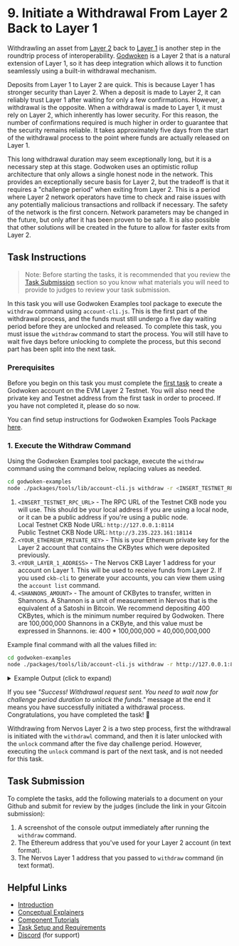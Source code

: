# 9. Initiate a Withdrawal From Layer 2 Back to Layer 1

Withdrawling an asset from [Layer 2](https://github.com/Kuzirashi/gw-gitcoin-instruction/blob/master/src/conceptual-explainers/structure.md#layer-1--layer-2) back to [Layer 1](https://github.com/Kuzirashi/gw-gitcoin-instruction/blob/master/src/conceptual-explainers/structure.md#layer-1--layer-2) is another step in the roundtrip process of interoperability. [Godwoken](https://github.com/Kuzirashi/gw-gitcoin-instruction/blob/master/src/conceptual-explainers/frameworks.md#godwoken) is a Layer 2 that is a natural extension of Layer 1, so it has deep integration which allows it to function seamlessly using a built-in withdrawal mechanism.

Deposits from Layer 1 to Layer 2 are quick. This is because Layer 1 has stronger security than Layer 2. When a deposit is made to Layer 2, it can reliably trust Layer 1 after waiting for only a few confirmations. However, a withdrawal is the opposite. When a withdrawal is made to Layer 1, it must rely on Layer 2, which inherently has lower security. For this reason, the number of confirmations required is much higher in order to guarantee that the security remains reliable. It takes approximately five days from the start of the withdrawal process to the point where funds are actually released on Layer 1.

This long withdrawal duration may seem exceptionally long, but it is a necessary step at this stage. Godwoken uses an optimistic rollup architecture that only allows a single honest node in the network. This provides an exceptionally secure basis for Layer 2, but the tradeoff is that it requires a "challenge period" when exiting from Layer 2. This is a period where Layer 2 network operators have time to check and raise issues with any potentially malicious transactions and rollback if necessary. The safety of the network is the first concern. Network parameters may be changed in the future, but only after it has been proven to be safe. It is also possible that other solutions will be created in the future to allow for faster exits from Layer 2.

## Task Instructions

> Note: Before starting the tasks, it is recommended that you review the [Task Submission](#task-submission) section so you know what materials you will need to provide to judges to review your task submission.

In this task you will use Godwoken Examples tool package to execute the `withdraw` command using `account-cli.js`. This is the first part of the withdrawal process, and the funds must still undergo a five day waiting period before they are unlocked and released. To complete this task, you must issue the `withdraw` command to start the process. You will still have to wait five days before unlocking to complete the process, but this second part has been split into the next task.

### Prerequisites

Before you begin on this task you must complete the [first task](https://github.com/Kuzirashi/gw-gitcoin-instruction/tree/master/src/tasks/1.create.godwoken.account.md) to create a Godwoken account on the EVM Layer 2 Testnet. You will also need the private key and Testnet address from the first task in order to proceed. If you have not completed it, please do so now.

You can find setup instructions for Godwoken Examples Tools Package [here](https://github.com/Kuzirashi/gw-gitcoin-instruction/blob/master/src/component-tutorials/3.setup.and.use.account.cli.md#setup-the-godwoken-examples-tools-package).

### 1. Execute the Withdraw Command

Using the Godwoken Examples tool package, execute the `withdraw` command using the command below, replacing values as needed.

```sh
cd godwoken-examples
node ./packages/tools/lib/account-cli.js withdraw -r <INSERT_TESTNET_RPC_URL> -p <YOUR_ETHEREUM_PRIVATE_KEY> -o <YOUR_LAYER_1_ADDRESS> -c <SHANNONS_AMOUNT>
```

1. `<INSERT_TESTNET_RPC_URL>` - The RPC URL of the Testnet CKB node you will use. This should be your local address if you are using a local node, or it can be a public address if you're using a public node.\
Local Testnet CKB Node URL: `http://127.0.0.1:8114`\
Public Testnet CKB Node URL: `http://3.235.223.161:18114`
2. `<YOUR_ETHEREUM_PRIVATE_KEY>` - This is your Ethereum private key for the Layer 2 account that contains the CKBytes which were deposited previously.
3. `<YOUR_LAYER_1_ADDRESS>` - The Nervos CKB Layer 1 address for your account on Layer 1. This will be used to receive funds from Layer 2. If you used `ckb-cli` to generate your accounts, you can view them using the `account list` command.
4. `<SHANNONS_AMOUNT>` - The amount of CKBytes to transfer, written in Shannons. A Shannon is a unit of measurement in Nervos that is the equivalent of a Satoshi in Bitcoin. We recommend depositing 400 CKBytes, which is the minimum number required by Godwoken. There are 100,000,000 Shannons in a CKByte, and this value must be expressed in Shannons. ie: 400 * 100,000,000 = 40,000,000,000

Example final command with all the values filled in:

```sh
cd godwoken-examples
node ./packages/tools/lib/account-cli.js withdraw -r http://127.0.0.1:8114 -p 0xd9066ff9f753a1898709b568119055660a77d9aae4d7a4ad677b8fb3d2a571e5 -o ckt1qyq9u5vzgtklnqrr6cevra7w2utrsxmjgefs72sfju -c 40000000000
```

<details>
<summary>Example Output (click to expand)</summary>
  
```txt
LUMOS_CONFIG_NAME: AGGRON4
owner lock hash: 0x5c7253696786b9eddd34e4f6b6e478ec5742bd36569ec60c1d0487480ba4f9e3
eth address: 0xd173313a51f8fc37bcf67569b463abd89d81844f
l2 lock hash: 0x8016dcd1af7c8cceda53e4d2d2cd4e2924e245b629e0f81f3f64969787b2b049
--- godwoken withdraw ---
nonce: 92
rollupTypeHash: 0x4cc2e6526204ae6a2e8fcf12f7ad472f41a1606d5b9624beebd215d780809f6a
withdrawalRequest: {
  raw: {
    nonce: '0x5c',
    capacity: '0x9502f9000',
    amount: '0x0',
    sudt_script_hash: '0x0000000000000000000000000000000000000000000000000000000000000000',
    account_script_hash: '0x8016dcd1af7c8cceda53e4d2d2cd4e2924e245b629e0f81f3f64969787b2b049',
    sell_amount: '0x0',
    sell_capacity: '0x2540be400',
    owner_lock_hash: '0x5c7253696786b9eddd34e4f6b6e478ec5742bd36569ec60c1d0487480ba4f9e3',
    payment_lock_hash: '0x0000000000000000000000000000000000000000000000000000000000000000',
    fee: { sudt_id: 1, amount: 0n }
  },
  signature: '0xd9f5bf8fa5ff21fd8d43b5cd09122938ef9c84825f633d645432bd61763253f323ab9579328a5f4a4b09d8247fae1b4d1788d8c956d79cc0769e507d8643820101'
}
result: null
--- godwoken withdraw finished ---
Your account id: 13
ckb balance in godwoken is: 399999661932
Success! Withdrawal request sent. You need to wait now for challenge period duration to unlock the funds.
```

</details>

If you see *"Success! Withdrawal request sent. You need to wait now for challenge period duration to unlock the funds."* message at the end it means you have successfully initiated a withdrawal process. Congratulations, you have completed the task! 👏

Withdrawing from Nervos Layer 2 is a two step process, first the withdrawal is initiated with the `withdrawl` command, and then it is later unlocked with the `unlock` command after the five day challenge period. However, executing the `unlock` command is part of the next task, and is not needed for this task.

## Task Submission

To complete the tasks, add the following materials to a document on your Github and submit for review by the judges (include the link in your Gitcoin submission):

1. A screenshot of the console output immediately after running the `withdraw` command.
2. The Ethereum address that you've used for your Layer 2 account (in text format).
3. The Nervos Layer 1 address that you passed to `withdraw` command (in text format).

## Helpful Links

- [Introduction](https://github.com/Kuzirashi/gw-gitcoin-instruction/blob/master/src/introduction/introduction.md)
- [Conceptual Explainers](https://github.com/Kuzirashi/gw-gitcoin-instruction/tree/master/src/conceptual-explainers)
- [Component Tutorials](https://github.com/Kuzirashi/gw-gitcoin-instruction/tree/master/src/component-tutorials)
- [Task Setup and Requirements](https://github.com/Kuzirashi/gw-gitcoin-instruction/tree/master/src/task-setup-and-requirements)
- [Discord](https://discord.com/invite/AqGTUE9) (for support)
